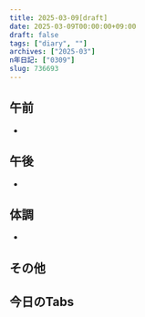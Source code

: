 ```yaml
---
title: 2025-03-09[draft]
date: 2025-03-09T00:00:00+09:00
draft: false
tags: ["diary", ""]
archives: ["2025-03"]
n年日記: ["0309"]
slug: 736693
---
```

## 午前
- 
## 午後
- 
## 体調
- 
## その他
## 今日のTabs